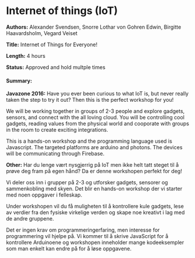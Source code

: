 # Internet of things (IoT)

**Authors:** Alexander Svendsen, Snorre Lothar von Gohren Edwin, Birgitte Haavardsholm, Vegard Veiset

**Title:** Internet of Things for Everyone!

**Length:** 4 hours

**Status:** Approved and hold multple times 

#### Summary:
**Javazone 2016:** Have you ever been curious to what IoT is, but never really taken the step to try it out? Then this is the perfect workshop for you!

We will be working together in groups of 2-3 people and explore gadgets, sensors, and connect with the all loving cloud. 
You will be controlling cool gadgets, reading values from the physical world and cooporate with groups in the room to create exciting integrations.

This is a hands-on workshop and the programming language used is Javascript. 
The targeted platforms are arduino and photons. The devices will be communicating through Firebase.

**Other:** Har du lenge vært nysgjerrig på IoT men ikke helt tatt steget til å prøve deg fram på egen hånd? 
Da er denne workshopen perfekt for deg! 

Vi deler oss inn i grupper på 2-3 og utforsker gadgets, sensorer og sammenkobling med skyen. 
Det blir en hands-on workshop der vi starter med noen oppgaver i felleskap. 

Under workshopen vil du få muligheten til å kontrollere kule gadgets, 
lese av verdier fra den fysiske virkelige verden og skape noe kreativt i lag med de andre gruppene.

Det er ingen krav om programmeringerfaring, men interesse for programmering vil hjelpe på. 
Vi kommer til å skrive JavaScript for å kontrollere Arduinoene og workshopen inneholder mange kodeeksempler 
som man enkelt kan endre på for å løse oppgavene.
